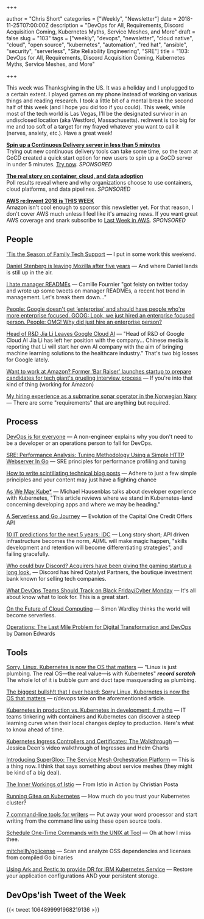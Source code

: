 +++

author = "Chris Short"
categories = ["Weekly", "Newsletter"]
date = 2018-11-25T07:00:00Z
description = "DevOps for All, Requirements, Discord Acquisition Coming, Kubernetes Myths, Service Meshes, and More"
draft = false
slug = "103"
tags = ["weekly", "devops", "newsletter", "cloud native", "cloud", "open source", "kubernetes", "automation", "red hat", "ansible", "security", "serverless", "Site Reliability Engineering", "SRE"]
title = "103: DevOps for All, Requirements, Discord Acquisition Coming, Kubernetes Myths, Service Meshes, and More"

+++

This week was Thanksgiving in the US. It was a holiday and I unplugged to a certain extent. I played games on my phone instead of working on various things and reading research. I took a little bit of a mental break the second half of this week (and I hope you did too if you could). This week, while most of the tech world is Las Vegas, I'll be the designated survivor in an undisclosed location (aka Westford, Massachusetts). re:Invent is too big for me and too soft of a target for my frayed whatever you want to call it (nerves, anxiety, etc.). Have a great week!

[**Spin up a Continuous Delivery server in less than 5 minutes**](https://www.gocd.org/test-drive-gocd/)  
Trying out new continuous delivery tools can take some time, so the team at GoCD created a quick start option for new users to spin up a GoCD server in under 5 minutes. [Try now](https://www.gocd.org/test-drive-gocd/). *SPONSORED*

[**The real story on container, cloud, and data adoption**](https://www.oreilly.com/pub/cpc/175842)  
Poll results reveal where and why organizations choose to use containers, cloud platforms, and data pipelines. *SPONSORED*

[**AWS re:Invent 2018 is THIS WEEK**](https://lastweekinaws.com/)  
Amazon isn't cool enough to sponsor this newsletter yet. For that reason, I don't cover AWS much unless I feel like it's amazing news. If you want great AWS coverage and snark subscribe to [Last Week in AWS](https://lastweekinaws.com/). *SPONSORED*


## People

['Tis the Season of Family Tech Support](https://chrisshort.net/tis-the-season-of-family-tech-support/) — I put in some work this weekend.

[Daniel Stenberg is leaving Mozilla after five years](https://daniel.haxx.se/blog/2018/11/18/im-leaving-mozilla/) — And where Daniel lands is still up in the air.

[I hate manager READMEs](https://medium.com/@skamille/i-hate-manager-readmes-20a0dd9a70d0) — Camille Fournier "got feisty on twitter today and wrote up some tweets on manager READMEs, a recent hot trend in management. Let's break them down..."

[People: Google doesn't get ‘enterprise' and should have people who're more enterprise focused. GOOG: Look, we just hired an enterprise focused person. People: OMG! Why did just hire an enterprise person?](https://www.softwaredefinedtalk.com/156)

[Head of R&D Jia Li Leaves Google Cloud AI](https://syncedreview.com/2018/11/15/head-of-rd-jia-li-leaves-google-cloud-ai/) — "Head of R&D of Google Cloud AI Jia Li has left her position with the company... Chinese media is reporting that Li will start her own AI company with the aim of bringing machine learning solutions to the healthcare industry." That's two big losses for Google lately.

[Want to work at Amazon? Former ‘Bar Raiser' launches startup to prepare candidates for tech giant's grueling interview process](https://www.geekwire.com/2018/want-work-amazon-former-bar-raiser-launches-startup-prepare-candidates-tech-giants-grueling-interview-process/) — If you're into that kind of thing (working for Amazon)

[My hiring experience as a submarine sonar operator in the Norwegian Navy](https://www.brautaset.org/articles/2018/submarine-sonar-hiring.html) — There are some "requirements" that are anything but required.

## Process

[DevOps is for everyone](https://opensource.com/article/18/11/how-non-engineer-got-devops) — A non-engineer explains why you don't need to be a developer or an operations person to fall for DevOps.

[SRE: Performance Analysis: Tuning Methodology Using a Simple HTTP Webserver In Go](https://medium.com/dm03514-tech-blog/sre-performance-analysis-tuning-methodology-using-a-simple-http-webserver-in-go-d475460f27ca) — SRE principles for performance profiling and tuning

[How to write scintillating technical blog posts](https://medium.com/@lperkins/how-to-write-scintillating-technical-blog-posts-90f65dc5c089) — Adhere to just a few simple principles and your content may just have a fighting chance

[As We May Kube*](https://itnext.io/as-we-may-kube-293b30c0a365) — Michael Hausenblas talks about developer experience with Kubernetes, "This article reviews where we stand in Kubernetes-land concerning developing apps and where we may be heading."

[A Serverless and Go Journey](https://medium.com/capital-one-tech/a-serverless-and-go-journey-credit-offers-api-74ef1f9fde7f) — Evolution of the Capital One Credit Offers API

[10 IT predictions for the next 5 years: IDC](https://enterprisersproject.com/article/2018/11/10-it-predictions-next-5-years-idc) — Long story short; API driven infrastructure becomes the norm, AI/ML will make magic happen, "skills development and retention will become differentiating strategies", and failing gracefully.

[Who could buy Discord? Acquirers have been giving the gaming startup a long look.](https://www.recode.net/2018/11/21/18103919/discord-acquisition-gaming-microsoft-amazon-facebook-tencent-activision) — Discord has hired Qatalyst Partners, the boutique investment bank known for selling tech companies.

[What DevOps Teams Should Track on Black Friday/Cyber Monday](http://www.eweek.com/enterprise-apps/what-devops-teams-should-track-on-black-friday-cyber-monday) — It's all about know what to look for. This is a great start.

[On the Future of Cloud Computing](https://thenewstack.io/on-the-future-of-cloud-computing/) — Simon Wardley thinks the world will become serverless.

[Operations: The Last Mile Problem for Digital Transformation and DevOps](https://www.rundeck.com/blog/operations-the-last-mile-problem-for-digital-transformation-and-devops) by Damon Edwards

## Tools

[Sorry, Linux. Kubernetes is now the OS that matters](https://www.infoworld.com/article/3322120/kubernetes/sorry-linux-kubernetes-is-now-the-os-that-matters.html) — "Linux is just plumbing. The real OS—the real value—is with Kubernetes" ***record scratch*** The whole lot of it is bubble gum and duct tape masquerading as plumbing.

[The biggest bullsh!t that I ever heard: Sorry Linux, Kubernetes is now the OS that matters](https://www.reddit.com/r/devops/comments/9yuadv/the_biggest_bullsht_that_i_ever_heard_sorry_linux/) — r/devops take on the aforementioned article.

[Kubernetes in production vs. Kubernetes in development: 4 myths](https://enterprisersproject.com/article/2018/11/kubernetes-production-4-myths-debunked) — IT teams tinkering with containers and Kubernetes can discover a steep learning curve when their local changes deploy to production. Here's what to know ahead of time.

[Kubernetes Ingress Controllers and Certificates: The Walkthrough](https://jessicadeen.com/kubernetes-ingress-controllers-and-certificates-the-walkthrough/) — Jessica Deen's video walkthrough of Ingresses and Helm Charts

[Introducing SuperGloo: The Service Mesh Orchestration Platform](https://medium.com/solo-io/https-medium-com-solo-io-supergloo-ff2aae1fb96f) — This is a thing now. I think that says something about service meshes (they might be kind of a big deal).

[The Inner Workings of Istio](https://freecontent.manning.com/mental-model-graphic-istio-in-action/) — From Istio in Action by Christian Posta

[Running Gitea on Kubernetes](https://medium.com/@jmarhee/running-gitea-on-kubernetes-d1ca5bcf0a4e) — How much do you trust your Kubernetes cluster?

[7 command-line tools for writers](https://opensource.com/article/18/11/command-line-tools-writers) — Put away your word processor and start writing from the command line using these open source tools.

[Schedule One-Time Commands with the UNIX at Tool](https://www.linuxjournal.com/content/schedule-one-time-commands-unix-tool) — Oh at how I miss thee.

[mitchellh/golicense](https://github.com/mitchellh/golicense) — Scan and analyze OSS dependencies and licenses from compiled Go binaries

[Using Ark and Restic to provide DR for IBM Kubernetes Service](https://medium.com/@mlrborowski/using-ark-and-restic-to-provide-dr-for-ibm-kubernetes-service-cae53cfe532) — Restore your application configurations AND your persistent storage.

## DevOps'ish Tweet of the Week

{{< tweet 1064899991968219136 >}}
